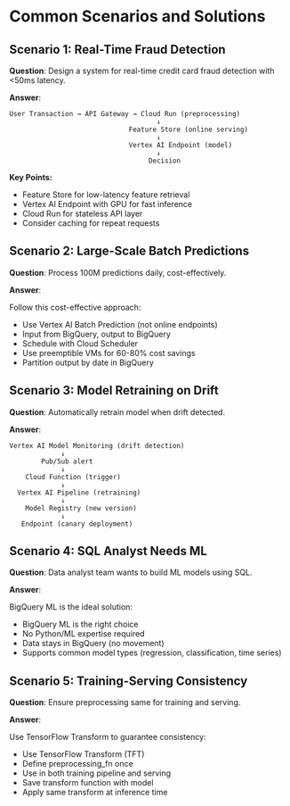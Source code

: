 # Common Scenarios and Solutions

## Scenario 1: Real-Time Fraud Detection

**Question**: Design a system for real-time credit card fraud detection with <50ms latency.

**Answer**:
```
User Transaction → API Gateway → Cloud Run (preprocessing)
                                     ↓
                              Feature Store (online serving)
                                     ↓
                              Vertex AI Endpoint (model)
                                     ↓
                                   Decision
```

**Key Points:**

- Feature Store for low-latency feature retrieval
- Vertex AI Endpoint with GPU for fast inference
- Cloud Run for stateless API layer
- Consider caching for repeat requests

## Scenario 2: Large-Scale Batch Predictions

**Question**: Process 100M predictions daily, cost-effectively.

**Answer**:

Follow this cost-effective approach:

- Use Vertex AI Batch Prediction (not online endpoints)
- Input from BigQuery, output to BigQuery
- Schedule with Cloud Scheduler
- Use preemptible VMs for 60-80% cost savings
- Partition output by date in BigQuery

## Scenario 3: Model Retraining on Drift

**Question**: Automatically retrain model when drift detected.

**Answer**:
```
Vertex AI Model Monitoring (drift detection)
             ↓
        Pub/Sub alert
             ↓
    Cloud Function (trigger)
             ↓
  Vertex AI Pipeline (retraining)
             ↓
    Model Registry (new version)
             ↓
   Endpoint (canary deployment)
```

## Scenario 4: SQL Analyst Needs ML

**Question**: Data analyst team wants to build ML models using SQL.

**Answer**:

BigQuery ML is the ideal solution:

- BigQuery ML is the right choice
- No Python/ML expertise required
- Data stays in BigQuery (no movement)
- Supports common model types (regression, classification, time series)

## Scenario 5: Training-Serving Consistency

**Question**: Ensure preprocessing same for training and serving.

**Answer**:

Use TensorFlow Transform to guarantee consistency:

- Use TensorFlow Transform (TFT)
- Define preprocessing_fn once
- Use in both training pipeline and serving
- Save transform function with model
- Apply same transform at inference time